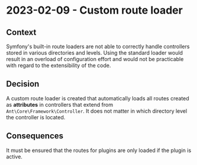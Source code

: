 # 2023-02-09 - Custom route loader

## Context

Symfony's built-in route loaders are not able to correctly handle controllers
stored in various directories and levels. Using the standard loader would
result in an overload of configuration effort and would not be practicable 
with regard to the extensibility of the code.

## Decision

A custom route loader is created that automatically loads all routes
created as **attributes** in controllers that extend from `Ant\Core\Framework\Controller`.
It does not matter in which directory level the controller is located.

## Consequences

It must be ensured that the routes for plugins are only loaded if the plugin is active.
